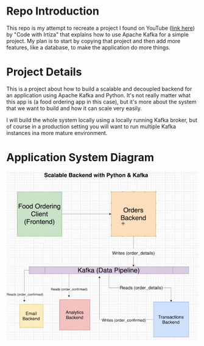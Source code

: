 # Repo Introduction
This repo is my attempt to recreate a project I found on YouTube ([link here](https://www.youtube.com/watch?v=qi7uR3ItaOY&ab_channel=CodewithIrtiza)) by "Code with Irtiza" that explains how to use Apache Kafka for a simple project. My plan is to start by copying that project and then add more features, like a database, to make the application do more things.

# Project Details
This is a project about how to build a scalable and decoupled backend for an application using Apache Kafka and Python. It's not really matter what this app is (a food ordering app in this case), but it's more about the system that we want to build and how it can scale very easily.

I will build the whole system locally using a locally running Kafka broker, but of course in a production setting you will want to run multiple Kafka instances ina more mature environment.

# Application System Diagram
![img_2.png](img_2.png)
